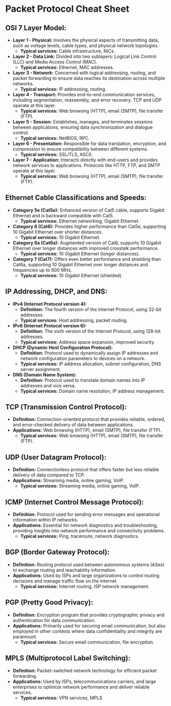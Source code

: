 # Packet Protocol Cheat Sheet

## OSI 7 Layer Model:
- **Layer 1 - Physical:** Involves the physical aspects of transmitting data, such as voltage levels, cable types, and physical network topologies.  
  - **Typical services:** Cable infrastructure, NICs.
- **Layer 2 - Data Link:** Divided into two sublayers: Logical Link Control (LLC) and Media Access Control (MAC).  
  - **Typical services:** Ethernet, MAC addresses.
- **Layer 3 - Network:** Concerned with logical addressing, routing, and packet forwarding to ensure data reaches its destination across multiple networks.  
  - **Typical services:** IP addressing, routing.
- **Layer 4 - Transport:** Provides end-to-end communication services, including segmentation, reassembly, and error recovery. TCP and UDP operate at this layer.  
  - **Typical services:** Web browsing (HTTP), email (SMTP), file transfer (FTP).
- **Layer 5 - Session:** Establishes, manages, and terminates sessions between applications, ensuring data synchronization and dialogue control.  
  - **Typical services:** NetBIOS, RPC.
- **Layer 6 - Presentation:** Responsible for data translation, encryption, and compression to ensure compatibility between different systems.  
  - **Typical services:** SSL/TLS, ASCII.
- **Layer 7 - Application:** Interacts directly with end-users and provides network services to applications. Protocols like HTTP, FTP, and SMTP operate at this layer.  
  - **Typical services:** Web browsing (HTTP), email (SMTP), file transfer (FTP).

## Ethernet Cable Classifications and Speeds:
- **Category 5e (Cat5e):** Enhanced version of Cat5 cable, supports Gigabit Ethernet and is backward compatible with Cat5.  
  - **Typical services:** Ethernet networking, Gigabit Ethernet.
- **Category 6 (Cat6):** Provides higher performance than Cat5e, supporting 10 Gigabit Ethernet over shorter distances.  
  - **Typical services:** 10 Gigabit Ethernet.
- **Category 6a (Cat6a):** Augmented version of Cat6, supports 10 Gigabit Ethernet over longer distances with improved crosstalk performance.  
  - **Typical services:** 10 Gigabit Ethernet (longer distances).
- **Category 7 (Cat7):** Offers even better performance and shielding than Cat6a, supporting 10 Gigabit Ethernet over longer distances and frequencies up to 600 MHz.  
  - **Typical services:** 10 Gigabit Ethernet (shielded).

## IP Addressing, DHCP, and DNS:
- **IPv4 (Internet Protocol version 4):** 
  - **Definition:** The fourth version of the Internet Protocol, using 32-bit addresses.
  - **Typical services:** Host addressing, packet routing.
- **IPv6 (Internet Protocol version 6):** 
  - **Definition:** The sixth version of the Internet Protocol, using 128-bit addresses.
  - **Typical services:** Address space expansion, improved security.
- **DHCP (Dynamic Host Configuration Protocol):**
  - **Definition:** Protocol used to dynamically assign IP addresses and network configuration parameters to devices on a network.
  - **Typical services:** IP address allocation, subnet configuration, DNS server assignment.
- **DNS (Domain Name System):**
  - **Definition:** Protocol used to translate domain names into IP addresses and vice versa.
  - **Typical services:** Domain name resolution, IP address management.

## TCP (Transmission Control Protocol):
- **Definition:** Connection-oriented protocol that provides reliable, ordered, and error-checked delivery of data between applications.
- **Applications:** Web browsing (HTTP), email (SMTP), file transfer (FTP).
  - **Typical services:** Web browsing (HTTP), email (SMTP), file transfer (FTP).

## UDP (User Datagram Protocol):
- **Definition:** Connectionless protocol that offers faster but less reliable delivery of data compared to TCP.
- **Applications:** Streaming media, online gaming, VoIP.
  - **Typical services:** Streaming media, online gaming, VoIP.

## ICMP (Internet Control Message Protocol):
- **Definition:** Protocol used for sending error messages and operational information within IP networks.
- **Applications:** Essential for network diagnostics and troubleshooting, providing insights into network performance and connectivity problems.
  - **Typical services:** Ping, traceroute, network diagnostics.

## BGP (Border Gateway Protocol):
- **Definition:** Routing protocol used between autonomous systems (ASes) to exchange routing and reachability information.
- **Applications:** Used by ISPs and large organizations to control routing decisions and manage traffic flow on the internet.
  - **Typical services:** Internet routing, ISP network management.

## PGP (Pretty Good Privacy):
- **Definition:** Encryption program that provides cryptographic privacy and authentication for data communication.
- **Applications:** Primarily used for securing email communication, but also employed in other contexts where data confidentiality and integrity are paramount.
  - **Typical services:** Secure email communication, file encryption.

## MPLS (Multiprotocol Label Switching):
- **Definition:** Packet-switched network technology for efficient packet forwarding.
- **Applications:** Used by ISPs, telecommunications carriers, and large enterprises to optimize network performance and deliver reliable services.
  - **Typical services:** VPN services, MPLS
